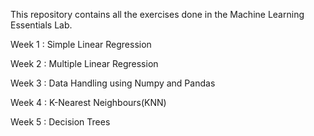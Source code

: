 This repository contains all the exercises done in the Machine Learning Essentials Lab.

Week 1 : Simple Linear Regression

Week 2 : Multiple Linear Regression

Week 3 : Data Handling using Numpy and Pandas

Week 4 : K-Nearest Neighbours(KNN)

Week 5 : Decision Trees